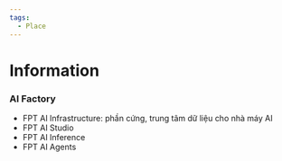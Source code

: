 ```yaml
---
tags:
  - Place
---
```

# Information

### AI Factory

- FPT AI Infrastructure: phần cứng, trung tâm dữ liệu cho nhà máy AI
- FPT AI Studio
- FPT AI Inference
- FPT AI Agents